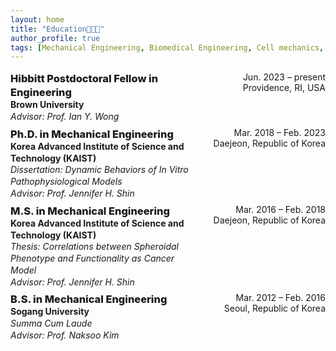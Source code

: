 ```yaml
---
layout: home
title: "Education👩🏻‍🎓"
author_profile: true
tags: [Mechanical Engineering, Biomedical Engineering, Cell mechanics, Mechanobiology, Multicellular spheroid, Biomaterial, Collective cell migration, Image processing, Microfluidics]
---
```


<style>
.cv-grid{display:grid;grid-template-columns:1fr auto;gap:.4rem 2rem;margin:1rem 0}
.cv-left{line-height:1.35}
.cv-right{text-align:right;white-space:nowrap}
.cv-item{display:contents}
.cv-left h3{margin:0;font-weight:800}
.cv-left .inst{font-weight:700}
.cv-left .sub{font-style:italic}
</style>

<div class="cv-grid">

  <div class="cv-item">
    <div class="cv-left">
      <h3>Hibbitt Postdoctoral Fellow in Engineering</h3>
      <div class="inst">Brown University</div>
      <div class="sub">Advisor: Prof. Ian Y. Wong</div>
    </div>
    <div class="cv-right">
      Jun. 2023 – present <br> Providence, RI, USA
    </div>
  </div>

  <div class="cv-item">
    <div class="cv-left">
      <h3>Ph.D. in Mechanical Engineering</h3>
      <div class="inst">Korea Advanced Institute of Science and Technology (KAIST)</div>
      <div class="sub">Dissertation: Dynamic Behaviors of <em>In Vitro</em> Pathophysiological Models</div>
      <div class="sub">Advisor: Prof. Jennifer H. Shin</div>
    </div>
    <div class="cv-right">
      Mar. 2018 – Feb. 2023 <br> Daejeon, Republic of Korea
    </div>
  </div>

  <div class="cv-item">
    <div class="cv-left">
      <h3>M.S. in Mechanical Engineering</h3>
      <div class="inst">Korea Advanced Institute of Science and Technology (KAIST)</div>
      <div class="sub">Thesis: Correlations between Spheroidal Phenotype and Functionality as Cancer Model</div>
      <div class="sub">Advisor: Prof. Jennifer H. Shin</div>
    </div>
    <div class="cv-right">
      Mar. 2016 – Feb. 2018 <br> Daejeon, Republic of Korea
    </div>
  </div>

  <div class="cv-item">
    <div class="cv-left">
      <h3>B.S. in Mechanical Engineering</h3>
      <div class="inst">Sogang University</div>
      <div class="sub"><em>Summa Cum Laude</em></div>
      <div class="sub">Advisor: Prof. Naksoo Kim</div>
    </div>
    <div class="cv-right">
      Mar. 2012 – Feb. 2016 <br> Seoul, Republic of Korea
    </div>
  </div>

</div>



